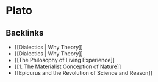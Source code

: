 # Plato



## Backlinks

-   [[Dialectics | Why Theory]]
-   [[Dialectics | Why Theory]]
-   [[The Philosophy of Living Experience]]
-   [[1. The Materialist Conception of Nature]]
-   [[Epicurus and the Revolution of Science and Reason]]
